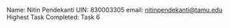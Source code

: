 Name: Nitin Pendekanti
UIN: 830003305
email: nitinpendekanti@tamu.edu
Highest Task Completed: Task 6